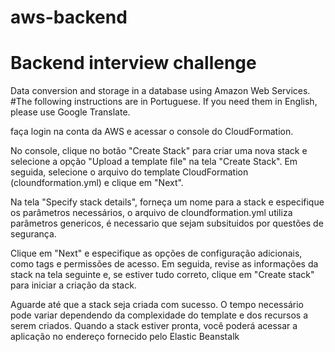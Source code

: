 # aws-backend
# Backend interview challenge
Data conversion and storage in a database using Amazon Web Services.
#The following instructions are in Portuguese. If you need them in English, please use Google Translate.

faça login na conta da AWS e acessar o console do CloudFormation.

No console, clique no botão "Create Stack" para criar uma nova stack e selecione a opção "Upload a template file" na tela "Create Stack". Em seguida, selecione o arquivo do template CloudFormation (cloundformation.yml) e clique em "Next".

Na tela "Specify stack details", forneça um nome para a stack e especifique os parâmetros necessários, o arquivo de cloundformation.yml utiliza parâmetros genericos, é necessario que sejam subsituidos por questões de segurança.

Clique em "Next" e especifique as opções de configuração adicionais, como tags e permissões de acesso. Em seguida, revise as informações da stack na tela seguinte e, se estiver tudo correto, clique em "Create stack" para iniciar a criação da stack.

Aguarde até que a stack seja criada com sucesso. O tempo necessário pode variar dependendo da complexidade do template e dos recursos a serem criados. Quando a stack estiver pronta, você poderá acessar a aplicação no endereço fornecido pelo Elastic Beanstalk 